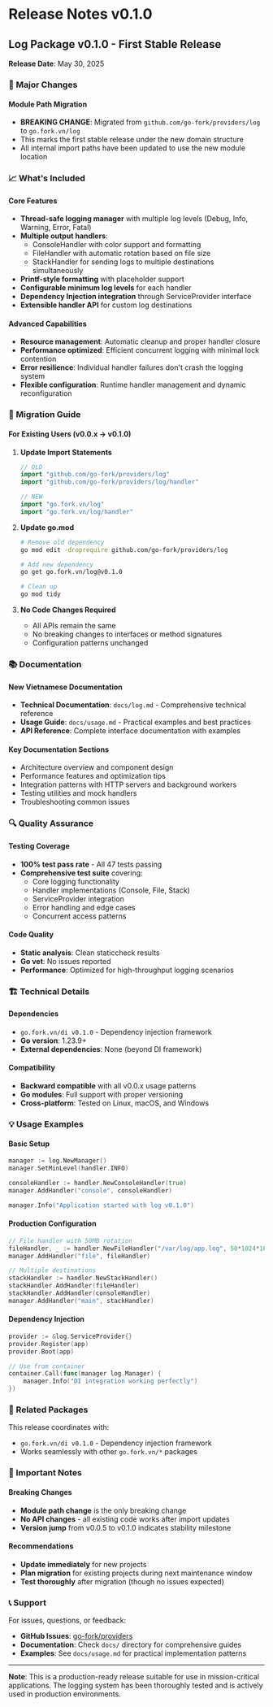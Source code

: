 # Release Notes v0.1.0

## Log Package v0.1.0 - First Stable Release

**Release Date**: May 30, 2025

### 🚀 Major Changes

#### Module Path Migration
- **BREAKING CHANGE**: Migrated from `github.com/go-fork/providers/log` to `go.fork.vn/log`
- This marks the first stable release under the new domain structure
- All internal import paths have been updated to use the new module location

### 📈 What's Included

#### Core Features
- **Thread-safe logging manager** with multiple log levels (Debug, Info, Warning, Error, Fatal)
- **Multiple output handlers**:
  - ConsoleHandler with color support and formatting
  - FileHandler with automatic rotation based on file size
  - StackHandler for sending logs to multiple destinations simultaneously
- **Printf-style formatting** with placeholder support
- **Configurable minimum log levels** for each handler
- **Dependency Injection integration** through ServiceProvider interface
- **Extensible handler API** for custom log destinations

#### Advanced Capabilities
- **Resource management**: Automatic cleanup and proper handler closure
- **Performance optimized**: Efficient concurrent logging with minimal lock contention
- **Error resilience**: Individual handler failures don't crash the logging system
- **Flexible configuration**: Runtime handler management and dynamic reconfiguration

### 🔧 Migration Guide

#### For Existing Users (v0.0.x → v0.1.0)

1. **Update Import Statements**
   ```go
   // OLD
   import "github.com/go-fork/providers/log"
   import "github.com/go-fork/providers/log/handler"
   
   // NEW
   import "go.fork.vn/log"
   import "go.fork.vn/log/handler"
   ```

2. **Update go.mod**
   ```bash
   # Remove old dependency
   go mod edit -droprequire github.com/go-fork/providers/log
   
   # Add new dependency
   go get go.fork.vn/log@v0.1.0
   
   # Clean up
   go mod tidy
   ```

3. **No Code Changes Required**
   - All APIs remain the same
   - No breaking changes to interfaces or method signatures
   - Configuration patterns unchanged

### 📚 Documentation

#### New Vietnamese Documentation
- **Technical Documentation**: `docs/log.md` - Comprehensive technical reference
- **Usage Guide**: `docs/usage.md` - Practical examples and best practices
- **API Reference**: Complete interface documentation with examples

#### Key Documentation Sections
- Architecture overview and component design
- Performance features and optimization tips
- Integration patterns with HTTP servers and background workers
- Testing utilities and mock handlers
- Troubleshooting common issues

### 🔍 Quality Assurance

#### Testing Coverage
- **100% test pass rate** - All 47 tests passing
- **Comprehensive test suite** covering:
  - Core logging functionality
  - Handler implementations (Console, File, Stack)
  - ServiceProvider integration
  - Error handling and edge cases
  - Concurrent access patterns

#### Code Quality
- **Static analysis**: Clean staticcheck results
- **Go vet**: No issues reported
- **Performance**: Optimized for high-throughput logging scenarios

### 🏗️ Technical Details

#### Dependencies
- `go.fork.vn/di v0.1.0` - Dependency injection framework
- **Go version**: 1.23.9+
- **External dependencies**: None (beyond DI framework)

#### Compatibility
- **Backward compatible** with all v0.0.x usage patterns
- **Go modules**: Full support with proper versioning
- **Cross-platform**: Tested on Linux, macOS, and Windows

### 💡 Usage Examples

#### Basic Setup
```go
manager := log.NewManager()
manager.SetMinLevel(handler.INFO)

consoleHandler := handler.NewConsoleHandler(true)
manager.AddHandler("console", consoleHandler)

manager.Info("Application started with log v0.1.0")
```

#### Production Configuration
```go
// File handler with 50MB rotation
fileHandler, _ := handler.NewFileHandler("/var/log/app.log", 50*1024*1024)
manager.AddHandler("file", fileHandler)

// Multiple destinations
stackHandler := handler.NewStackHandler()
stackHandler.AddHandler(fileHandler)
stackHandler.AddHandler(consoleHandler)
manager.AddHandler("main", stackHandler)
```

#### Dependency Injection
```go
provider := &log.ServiceProvider{}
provider.Register(app)
provider.Boot(app)

// Use from container
container.Call(func(manager log.Manager) {
    manager.Info("DI integration working perfectly")
})
```

### 🔗 Related Packages

This release coordinates with:
- `go.fork.vn/di v0.1.0` - Dependency injection framework
- Works seamlessly with other `go.fork.vn/*` packages

### 🚨 Important Notes

#### Breaking Changes
- **Module path change** is the only breaking change
- **No API changes** - all existing code works after import updates
- **Version jump** from v0.0.5 to v0.1.0 indicates stability milestone

#### Recommendations
- **Update immediately** for new projects
- **Plan migration** for existing projects during next maintenance window
- **Test thoroughly** after migration (though no issues expected)

### 📞 Support

For issues, questions, or feedback:
- **GitHub Issues**: [go-fork/providers](https://github.com/go-fork/providers/issues)
- **Documentation**: Check `docs/` directory for comprehensive guides
- **Examples**: See `docs/usage.md` for practical implementation patterns

---

**Note**: This is a production-ready release suitable for use in mission-critical applications. The logging system has been thoroughly tested and is actively used in production environments.
